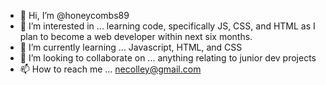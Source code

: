 - 👋 Hi, I’m @honeycombs89
- 👀 I’m interested in ... learning code, specifically JS, CSS, and HTML as I plan to become a web developer within next six months.
- 🌱 I’m currently learning ... Javascript, HTML, and CSS
- 💞️ I’m looking to collaborate on ... anything relating to junior dev projects 
- 📫 How to reach me ... necolley@gmail.com

<!---
honeycombs89/honeycombs89 is a ✨ special ✨ repository because its `README.md` (this file) appears on your GitHub profile.
You can click the Preview link to take a look at your changes.
--->
